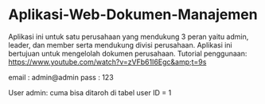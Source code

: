 # Aplikasi-Web-Dokumen-Manajemen
Aplikasi ini untuk satu perusahaan yang mendukung 3 peran yaitu admin, leader, dan member serta mendukung divisi perusahaan. Aplikasi ini bertujuan untuk mengelolah dokumen perusahaan. Tutorial penggunaan: https://www.youtube.com/watch?v=zVFb61I6Egc&amp;t=9s

email	: admin@admin
pass	: 123

User admin: cuma bisa ditaroh di tabel user ID = 1
